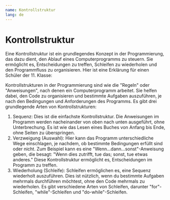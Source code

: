 ```yaml
---
name: Kontrollstruktur
lang: de
---
```


# Kontrollstruktur

Eine Kontrollstruktur ist ein grundlegendes Konzept in der Programmierung, das dazu dient, den Ablauf eines Computerprogramms zu steuern. Sie ermöglicht es, Entscheidungen zu treffen, Schleifen zu wiederholen und den Programmfluss zu organisieren. Hier ist eine Erklärung für einen Schüler der 11. Klasse:

Kontrollstrukturen in der Programmierung sind wie die "Regeln" oder "Anweisungen", nach denen ein Computerprogramm arbeitet. Sie helfen dabei, den Code zu organisieren und bestimmte Aufgaben auszuführen, je nach den Bedingungen und Anforderungen des Programms. Es gibt drei grundlegende Arten von Kontrollstrukturen:

1. Sequenz: Dies ist die einfachste Kontrollstruktur. Die Anweisungen im Programm werden nacheinander von oben nach unten ausgeführt, ohne Unterbrechung. Es ist wie das Lesen eines Buches von Anfang bis Ende, ohne Seiten zu überspringen.
1. Verzweigung (Auswahl): Hier kann das Programm unterschiedliche Wege einschlagen, je nachdem, ob bestimmte Bedingungen erfüllt sind oder nicht. Zum Beispiel kann es eine "Wenn...dann...sonst"-Anweisung geben, die besagt: "Wenn dies zutrifft, tue das; sonst, tue etwas anderes." Diese Kontrollstruktur ermöglicht es, Entscheidungen im Programm zu treffen.
1. Wiederholung (Schleife): Schleifen ermöglichen es, eine Sequenz wiederholt auszuführen. Dies ist nützlich, wenn du bestimmte Aufgaben mehrmals durchführen möchtest, ohne den Code mehrmals zu wiederholen. Es gibt verschiedene Arten von Schleifen, darunter "for"-Schleifen, "while"-Schleifen und "do-while"-Schleifen.